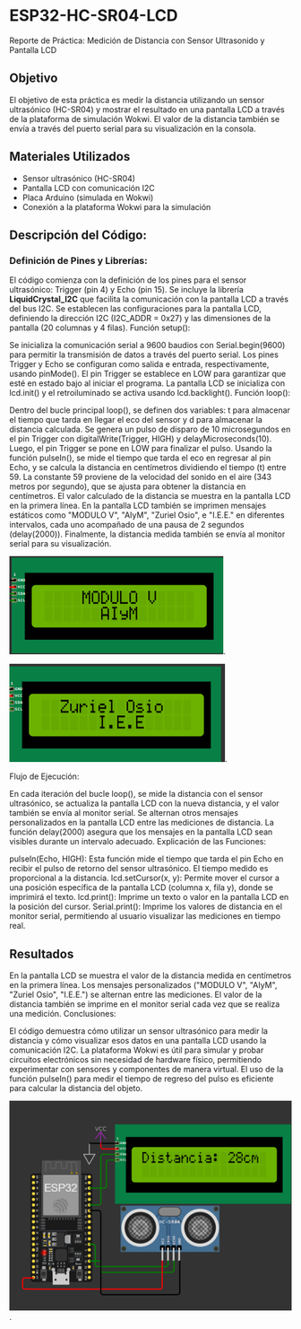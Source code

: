 # ESP32-HC-SR04-LCD
Reporte de Práctica: Medición de Distancia con Sensor Ultrasonido y Pantalla LCD


## Objetivo
El objetivo de esta práctica es medir la distancia utilizando un sensor ultrasónico (HC-SR04) y mostrar el resultado en una pantalla LCD a través de la plataforma de simulación Wokwi. El valor de la distancia también se envía a través del puerto serial para su visualización en la consola.

## Materiales Utilizados

- Sensor ultrasónico (HC-SR04)
- Pantalla LCD con comunicación I2C
- Placa Arduino (simulada en Wokwi)
- Conexión a la plataforma Wokwi para la simulación
  
## Descripción del Código:

### Definición de Pines y Librerías:

El código comienza con la definición de los pines para el sensor ultrasónico: Trigger (pin 4) y Echo (pin 15).
Se incluye la librería **LiquidCrystal_I2C** que facilita la comunicación con la pantalla LCD a través del bus I2C.
Se establecen las configuraciones para la pantalla LCD, definiendo la dirección I2C (I2C_ADDR = 0x27) y las dimensiones de la pantalla (20 columnas y 4 filas).
Función setup():

Se inicializa la comunicación serial a 9600 baudios con Serial.begin(9600) para permitir la transmisión de datos a través del puerto serial.
Los pines Trigger y Echo se configuran como salida e entrada, respectivamente, usando pinMode().
El pin Trigger se establece en LOW para garantizar que esté en estado bajo al iniciar el programa.
La pantalla LCD se inicializa con lcd.init() y el retroiluminado se activa usando lcd.backlight().
Función loop():

Dentro del bucle principal loop(), se definen dos variables: t para almacenar el tiempo que tarda en llegar el eco del sensor y d para almacenar la distancia calculada.
Se genera un pulso de disparo de 10 microsegundos en el pin Trigger con digitalWrite(Trigger, HIGH) y delayMicroseconds(10).
Luego, el pin Trigger se pone en LOW para finalizar el pulso.
Usando la función pulseIn(), se mide el tiempo que tarda el eco en regresar al pin Echo, y se calcula la distancia en centímetros dividiendo el tiempo (t) entre 59. La constante 59 proviene de la velocidad del sonido en el aire (343 metros por segundo), que se ajusta para obtener la distancia en centímetros.
El valor calculado de la distancia se muestra en la pantalla LCD en la primera línea.
En la pantalla LCD también se imprimen mensajes estáticos como "MODULO V", "AIyM", "Zuriel Osio", e "I.E.E." en diferentes intervalos, cada uno acompañado de una pausa de 2 segundos (delay(2000)).
Finalmente, la distancia medida también se envía al monitor serial para su visualización.

![Texto alternativo](https://github.com/ZurielO/ESP32-HC-SR04-LCD/blob/main/imagen_2024-12-15_165455011.png).

![Texto alternativo](https://github.com/ZurielO/ESP32-HC-SR04-LCD/blob/main/imagen_2024-12-15_165522309.png).

Flujo de Ejecución:

En cada iteración del bucle loop(), se mide la distancia con el sensor ultrasónico, se actualiza la pantalla LCD con la nueva distancia, y el valor también se envía al monitor serial.
Se alternan otros mensajes personalizados en la pantalla LCD entre las mediciones de distancia.
La función delay(2000) asegura que los mensajes en la pantalla LCD sean visibles durante un intervalo adecuado.
Explicación de las Funciones:

pulseIn(Echo, HIGH): Esta función mide el tiempo que tarda el pin Echo en recibir el pulso de retorno del sensor ultrasónico. El tiempo medido es proporcional a la distancia.
lcd.setCursor(x, y): Permite mover el cursor a una posición específica de la pantalla LCD (columna x, fila y), donde se imprimirá el texto.
lcd.print(): Imprime un texto o valor en la pantalla LCD en la posición del cursor.
Serial.print(): Imprime los valores de distancia en el monitor serial, permitiendo al usuario visualizar las mediciones en tiempo real.


## Resultados 

En la pantalla LCD se muestra el valor de la distancia medida en centímetros en la primera línea. Los mensajes personalizados ("MODULO V", "AIyM", "Zuriel Osio", "I.E.E.") se alternan entre las mediciones.
El valor de la distancia también se imprime en el monitor serial cada vez que se realiza una medición.
Conclusiones:

El código demuestra cómo utilizar un sensor ultrasónico para medir la distancia y cómo visualizar esos datos en una pantalla LCD usando la comunicación I2C.
La plataforma Wokwi es útil para simular y probar circuitos electrónicos sin necesidad de hardware físico, permitiendo experimentar con sensores y componentes de manera virtual.
El uso de la función pulseIn() para medir el tiempo de regreso del pulso es eficiente para calcular la distancia del objeto.


![Texto alternativo](https://github.com/ZurielO/ESP32-HC-SR04-LCD/blob/main/imagen_2024-12-15_165309684.png).

